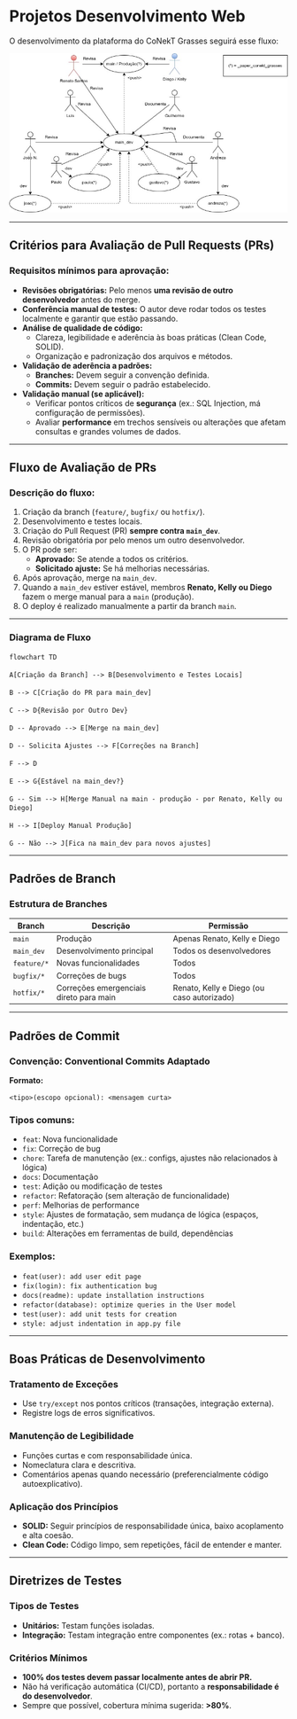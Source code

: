 # Projetos Desenvolvimento Web

O desenvolvimento da plataforma do CoNekT Grasses seguirá esse fluxo:

![CoNekT Grasses UML](https://github.com/SantosRAC/projetos_desenvolvimento_web/blob/main/CoNekT%20Grasses/UML/Diagrama%20UML%20-%20CoNekT%20Grasses.jpg)

---

## Critérios para Avaliação de Pull Requests (PRs)

### Requisitos mínimos para aprovação:

- **Revisões obrigatórias:** Pelo menos **uma revisão de outro desenvolvedor** antes do merge.
- **Conferência manual de testes:** O autor deve rodar todos os testes localmente e garantir que estão passando.
- **Análise de qualidade de código:**
  - Clareza, legibilidade e aderência às boas práticas (Clean Code, SOLID).
  - Organização e padronização dos arquivos e métodos.
- **Validação de aderência a padrões:**
  - **Branches:** Devem seguir a convenção definida.
  - **Commits:** Devem seguir o padrão estabelecido.
- **Validação manual (se aplicável):**
  - Verificar pontos críticos de **segurança** (ex.: SQL Injection, má configuração de permissões).
  - Avaliar **performance** em trechos sensíveis ou alterações que afetam consultas e grandes volumes de dados.

---

## Fluxo de Avaliação de PRs

### Descrição do fluxo:

1. Criação da branch (`feature/`, `bugfix/` ou `hotfix/`).
2. Desenvolvimento e testes locais.
3. Criação do Pull Request (PR) **sempre contra `main_dev`**.
4. Revisão obrigatória por pelo menos um outro desenvolvedor.
5. O PR pode ser:
   - **Aprovado:** Se atende a todos os critérios.
   - **Solicitado ajuste:** Se há melhorias necessárias.
6. Após aprovação, merge na `main_dev`.
7. Quando a `main_dev` estiver estável, membros **Renato, Kelly ou Diego** fazem o merge manual para a `main` (produção).
8. O deploy é realizado manualmente a partir da branch `main`.

---

### Diagrama de Fluxo

```mermaid
flowchart TD

A[Criação da Branch] --> B[Desenvolvimento e Testes Locais]

B --> C[Criação do PR para main_dev]

C --> D{Revisão por Outro Dev}

D -- Aprovado --> E[Merge na main_dev]

D -- Solicita Ajustes --> F[Correções na Branch]

F --> D

E --> G{Estável na main_dev?}

G -- Sim --> H[Merge Manual na main - produção - por Renato, Kelly ou Diego]

H --> I[Deploy Manual Produção]

G -- Não --> J[Fica na main_dev para novos ajustes]
```

---

## Padrões de Branch

### Estrutura de Branches

| Branch      | Descrição                               | Permissão                                  |
| ----------- | --------------------------------------- | ------------------------------------------ |
| `main`      | Produção                                | Apenas Renato, Kelly e Diego               |
| `main_dev`  | Desenvolvimento principal               | Todos os desenvolvedores                   |
| `feature/*` | Novas funcionalidades                   | Todos                                      |
| `bugfix/*`  | Correções de bugs                       | Todos                                      |
| `hotfix/*`  | Correções emergenciais direto para main | Renato, Kelly e Diego (ou caso autorizado) |

---

## Padrões de Commit

### Convenção: **Conventional Commits Adaptado**

**Formato:**

```
<tipo>(escopo opcional): <mensagem curta>
```

### Tipos comuns:

- `feat`: Nova funcionalidade
- `fix`: Correção de bug
- `chore`: Tarefa de manutenção (ex.: configs, ajustes não relacionados à lógica)
- `docs`: Documentação
- `test`: Adição ou modificação de testes
- `refactor`: Refatoração (sem alteração de funcionalidade)
- `perf`: Melhorias de performance
- `style`: Ajustes de formatação, sem mudança de lógica (espaços, indentação, etc.)
- `build`: Alterações em ferramentas de build, dependências

### Exemplos:

- `feat(user): add user edit page`
- `fix(login): fix authentication bug`
- `docs(readme): update installation instructions`
- `refactor(database): optimize queries in the User model`
- `test(user): add unit tests for creation`
- `style: adjust indentation in app.py file`

---

## Boas Práticas de Desenvolvimento

### Tratamento de Exceções

- Use `try/except` nos pontos críticos (transações, integração externa).
- Registre logs de erros significativos.

### Manutenção de Legibilidade

- Funções curtas e com responsabilidade única.
- Nomeclatura clara e descritiva.
- Comentários apenas quando necessário (preferencialmente código autoexplicativo).

### Aplicação dos Princípios

- **SOLID:** Seguir princípios de responsabilidade única, baixo acoplamento e alta coesão.
- **Clean Code:** Código limpo, sem repetições, fácil de entender e manter.

---

## Diretrizes de Testes

### Tipos de Testes

- **Unitários:** Testam funções isoladas.
- **Integração:** Testam integração entre componentes (ex.: rotas + banco).

### Critérios Mínimos

- **100% dos testes devem passar localmente antes de abrir PR.**
- Não há verificação automática (CI/CD), portanto a **responsabilidade é do desenvolvedor**.
- Sempre que possível, cobertura mínima sugerida: **>80%**.

